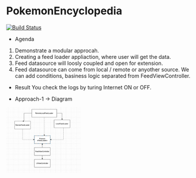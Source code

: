 # PokemonEncyclopedia

[![Build Status](https://travis-ci.com/ankitkumar-ios/PokemonEncyclopedia.svg?branch=main)](https://travis-ci.com/ankitkumar-ios/PokemonEncyclopedia)

* Agenda
1. Demonstrate a modular approcah.
2. Creating a feed loader appliaction, where user will get the data.
3. Feed datasource will loosly coupled and open for extension.
4. Feed datasource can come from local / remote or anyother source. We can add conditions, basiness logic separated from FeedViewController.

* Result
You check the logs by turing Internet ON or OFF.


* Approach-1 -> Diagram

<img src="https://github.com/ankitkumar-ios/PokemonEncyclopedia/blob/main/Modular-1.png" width="200" style="align:right" />
